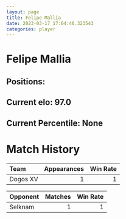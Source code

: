 ```yaml
---  
layout: page  
title: Felipe Mallia  
date: 2023-03-17 17:04:40.323543  
categories: player  
---
```

# Felipe Mallia

## Positions: 

## Current elo: 97.0

## Current Percentile: None

# Match History


| Team     |   Appearances |   Win Rate |
|:---------|--------------:|-----------:|
| Dogos XV |             1 |          1 |

| Opponent   |   Matches |   Win Rate |
|:-----------|----------:|-----------:|
| Selknam    |         1 |          1 |